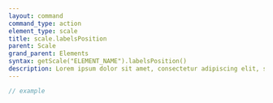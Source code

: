 ```yaml
---
layout: command
command_type: action
element_type: scale
title: scale.labelsPosition
parent: Scale
grand_parent: Elements
syntax: getScale("ELEMENT_NAME").labelsPosition()
description: Lorem ipsum dolor sit amet, consectetur adipiscing elit, sed do eiusmod tempor incididunt ut labore et dolore magna aliqua. Ut enim ad minim veniam, quis nostrud exercitation ullamco laboris nisi ut aliquip ex ea commodo consequat.
---
```


```javascript
// example
```